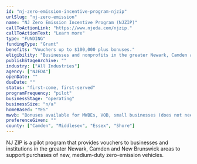 ```yaml
---
id: "nj-zero-emission-incentive-program-njzip"
urlSlug: "nj-zero-emission"
name: "NJ Zero Emission Incentive Program (NJZIP)"
callToActionLink: "https://www.njeda.com/njzip."
callToActionText: "Learn more"
type: "FUNDING"
fundingType: "Grant"
benefits: "Vouchers up to $100,000 plus bonuses."
eligibility: "Businesses and nonprofits in the greater Newark, Camden and New Brunswick areas purchasing one or more new zero emission medium- or heavy-duty vehicles."
publishStageArchive: ""
industry: ["All Industries"]
agency: ["NJEDA"]
openDate: ""
dueDate: ""
status: "first-come, first-served"
programFrequency: "pilot"
businessStage: "operating"
businessSize: "n/a"
homeBased: "YES"
mwvb: "Bonuses available for MWBEs, VOB, small businesses (does not need to be SBE)"
preferenceGiven: ""
county: ["Camden", "Middlesex", "Essex", "Shore"]
---
```


NJ ZIP is a pilot program that provides vouchers to businesses and institutions in the greater Newark, Camden and New Brunswick areas to support purchases of new, medium-duty zero-emission vehicles.
